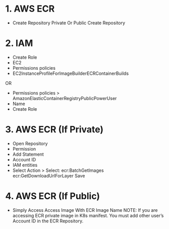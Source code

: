 # 1. AWS ECR
- Create Repository Private Or Public <Repository Name> Create Repository
# 2. IAM
- Create Role
- EC2
- Permissions policies
- EC2InstanceProfileForImageBuilderECRContainerBuilds
  	  
OR
- Permissions policies > AmazonElasticContainerRegistryPublicPowerUser
- Name <ROLE NAME>
- Create Role

 # 3. AWS ECR (If Private)
- Open Repository
- Permission
- Add Statement
- Account ID
- IAM entities
- Select <ROLE NAME>
	  Action > Select: ecr:BatchGetImages ecr:GetDownloadUrlForLayer
	  Save

 # 4. AWS ECR (If Public)
- Simply Access Access Image With ECR Image Name
  NOTE: If you are accessing ECR private image in K8s manifest. You must add other user’s Account ID in the ECR Repository.
